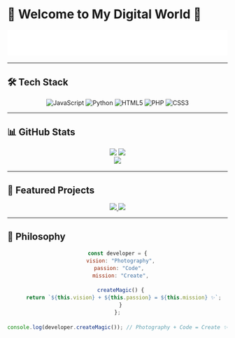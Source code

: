 # 🌸 Welcome to My Digital World 🌸

<div align="center">
  <img src="https://raw.githubusercontent.com/marvinli001/marvinli001/refs/heads/main/Typing%20SVG.svg" alt="Typing SVG" />
</div>

---

## 🛠️ Tech Stack

<div align="center">
  
  ![JavaScript](https://img.shields.io/badge/JavaScript-F7DF1E?style=for-the-badge&logo=javascript&logoColor=black)
  ![Python](https://img.shields.io/badge/Python-3776AB?style=for-the-badge&logo=python&logoColor=white)
  ![HTML5](https://img.shields.io/badge/HTML5-E34F26?style=for-the-badge&logo=html5&logoColor=white)
  ![PHP](https://img.shields.io/badge/PHP-777BB4?style=for-the-badge&logo=php&logoColor=white)
  ![CSS3](https://img.shields.io/badge/CSS3-1572B6?style=for-the-badge&logo=css3&logoColor=white)

</div>

---

## 📊 GitHub Stats

<!-- 选项1: 可爱粉色渐变主题 -->
<div align="center">
  <img height="180em" src="https://github-readme-stats.vercel.app/api?username=marvinli001&show_icons=true&theme=radical&title_color=ff69b4&icon_color=ff1493&text_color=ff69b4&bg_color=00000000&border_color=ff69b4&border_radius=20" />
  <img height="180em" src="https://github-readme-stats.vercel.app/api/top-langs/?username=marvinli001&layout=compact&theme=radical&title_color=ff69b4&text_color=ff69b4&bg_color=00000000&border_color=ff69b4&border_radius=20" />
</div>

<!-- 选项2: 彩虹渐变主题 -->
<!-- 
<div align="center">
  <img height="180em" src="https://github-readme-stats.vercel.app/api?username=marvinli001&show_icons=true&theme=tokyonight&title_color=ff6ac1&icon_color=ff6ac1&text_color=c9cacc&bg_color=00000000&border_color=ff6ac1&border_radius=15" />
  <img height="180em" src="https://github-readme-stats.vercel.app/api/top-langs/?username=marvinli001&layout=compact&theme=tokyonight&title_color=ff6ac1&text_color=c9cacc&bg_color=00000000&border_color=ff6ac1&border_radius=15" />
</div>
-->

<!-- 选项3: 卡哇伊樱花主题 -->
<!--
<div align="center">
  <img height="180em" src="https://github-readme-stats.vercel.app/api?username=marvinli001&show_icons=true&theme=buefy&title_color=ff69b4&icon_color=ff1493&text_color=ff69b4&bg_color=00000000&border_color=ffb6c1&border_radius=25" />
  <img height="180em" src="https://github-readme-stats.vercel.app/api/top-langs/?username=marvinli001&layout=compact&theme=buefy&title_color=ff69b4&text_color=ff69b4&bg_color=00000000&border_color=ffb6c1&border_radius=25" />
</div>
-->

<div align="center">
  <img src="https://github-readme-streak-stats.herokuapp.com/?user=marvinli001&theme=radical&stroke=ff69b4&background=00000000&border=ff69b4&currStreakLabel=ff69b4&ring=ff1493&fire=ff1493&sideLabels=ff69b4&border_radius=20" />
</div>

---

## 🌟 Featured Projects

<div align="center">
  <a href="https://github.com/marvinli001/pose-gallery">
    <img src="https://github-readme-stats.vercel.app/api/pin/?username=marvinli001&repo=pose-gallery&theme=radical&title_color=ff69b4&text_color=ff69b4&bg_color=00000000&border_color=ff69b4&border_radius=15" />
  </a>
  <a href="https://github.com/marvinli001/frpc-gui-client">
    <img src="https://github-readme-stats.vercel.app/api/pin/?username=marvinli001&repo=frpc-gui-client&theme=radical&title_color=ff69b4&text_color=ff69b4&bg_color=00000000&border_color=ff69b4&border_radius=15" />
  </a>
</div>

---
## 🎯 Philosophy

<div align="center">

```javascript
const developer = {
  vision: "Photography",
  passion: "Code", 
  mission: "Create",
  
  createMagic() {
    return `${this.vision} + ${this.passion} = ${this.mission} ✨`;
  }
};

console.log(developer.createMagic()); // Photography + Code = Create ✨
